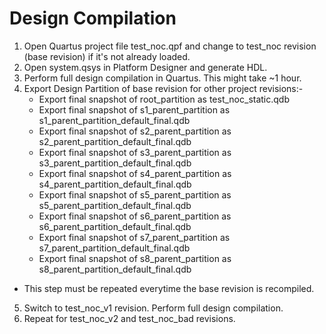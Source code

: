 # Design Compilation
1. Open Quartus project file test_noc.qpf and change to test_noc revision (base revision) if it's not already loaded.
2. Open system.qsys in Platform Designer and generate HDL.
3. Perform full design compilation in Quartus. This might take ~1 hour.
4. Export Design Partition of base revision for other project revisions:- 
	* Export final snapshot of root_partition as test_noc_static.qdb
	* Export final snapshot of s1_parent_partition as s1_parent_partition_default_final.qdb     	* Export final snapshot of s2_parent_partition as s2_parent_partition_default_final.qdb 
	* Export final snapshot of s3_parent_partition as s3_parent_partition_default_final.qdb 
	* Export final snapshot of s4_parent_partition as s4_parent_partition_default_final.qdb 
	* Export final snapshot of s5_parent_partition as s5_parent_partition_default_final.qdb 
	* Export final snapshot of s6_parent_partition as s6_parent_partition_default_final.qdb 
	* Export final snapshot of s7_parent_partition as s7_parent_partition_default_final.qdb 
	* Export final snapshot of s8_parent_partition as s8_parent_partition_default_final.qdb 
* This step must be repeated everytime the base revision is recompiled. 
5. Switch to test_noc_v1 revision. Perform full design compilation. 
6. Repeat for test_noc_v2 and test_noc_bad revisions. 
